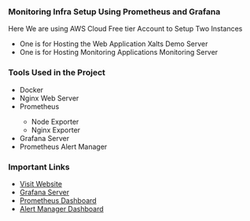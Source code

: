 <h3>Monitoring Infra Setup Using Prometheus and Grafana </h3>

<div>Here We are using AWS Cloud Free tier Account to Setup Two Instances</div>
     <ul>
       <li>One is for Hosting the Web Application Xalts Demo Server</li>
       <li>One is for Hosting Monitoring Applications Monitoring Server</li>
     </ul>
<h3> Tools Used in the Project</h3>
<ul>
  <li>Docker</li>
  <li>Nginx Web Server </li>
  <li>Prometheus</li>
      <ul> 
        <li> Node Exporter </li>
         <li> Nginx Exporter </li> 
      </ul>
  <li>Grafana Server</li>
  <li>Prometheus Alert Manager</li>
</ul>
<h3>Important Links</h3>
<ul>
   <li><a href="http://43.205.115.137:8081/">Visit Website</a></li>
  <li><a href="http://15.206.167.2:3000">Grafana Server</a></li>
  <li><a href="http://15.206.167.2:9090/alerts?search=">Prometheus Dashboard</li>
  <li><a href="http://15.206.167.2:9093/#/alerts">Alert Manager Dashboard</a></li>
</ul>
